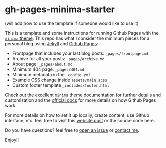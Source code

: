 # gh-pages-minima-starter


(will add how to use the template if someone would like to use it)

This is a template and some instructions for running Github Pages with the [`minima` theme][minima]. This repo has what I consider the minimum pieces for a personal blog using [Jekyll][jk] and [Github Pages][gh-site]:

* Frontpage that includes your last blog posts: `_pages/frontpage.md`
* Archive for all your posts: `_pages/archive.md`
* About page: `_pages/about.md`
* Minimum 404 page: `_pages/404.md`
* Minimum metadata in the `_config.yml`
* Example CSS change inside `assets/main.scss`
* Custom footer template `_includes/footer.html`

Check out the excellent [`minima` theme][minima] documentation for further details and customization and the [official docs][gh] for more details on how Github Pages work.

For more details on how to set it up locally, create content, use Github interface, etc. feel free to visit this [website post][dev] or the source code here.

Do you have questions? feel free to [open an issue](https://github.com/jsanz/gh-pages-minima-starter/issues/new/choose) or [contact me](https://jorgesanz.net/contact).

Enjoy!!

[gh-site]: https://pages.github.com/
[jk]: https://jekyllrb.com/
[minima]: https://github.com/jekyll/minima/tree/2.5-stable
[gh]: https://help.github.com/en/github/working-with-github-pages
[gh-settings]: https://help.github.com/en/github/working-with-github-pages/configuring-a-publishing-source-for-your-github-pages-site
[dev]: https://jsanz.github.io/gh-pages-minima-starter/2020/04/17/local-env.html
